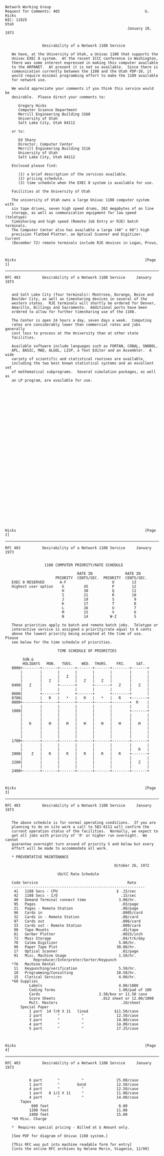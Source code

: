     Network Working Group
    Request for Comments: 403                                       G. Hicks
    NIC: 11925                                                          Utah
                                                            January 10, 1973


                     Desirability of a Network 1108 Service

       We have, at the University of Utah, a Univac 1108 that supports the
       Univac EXEC 8 system.  At the recent ICCC conference in Washington,
       there was some interest expressed in making this computer available
       to the ARPANET.  At present it is not so available.  Since there is
       communication currently between the 1108 and the Utah PDP-10, it
       would require minimal programming effort to make the 1109 available
       for network use.

       We would appreciate your comments if you think this service would be
       desirable.  Please direct your comments to:

          Gregory Hicks
          Computer Science Department
          Merrill Engineering Building 3160
          University of Utah
          Salt Lake City, Utah 84112

       or to:

          Ed Sharp
          Director, Computer Center
          Merrill Engineering Building 3116
          University of Utah
          Salt Lake City, Utah 84112

       Enclosed please find:

          (1) a brief description of the services available.
          (2) pricing schedule.
          (3) time schedule when the EXEC 8 system is available for use.

       Facilities at the University of Utah

       The university of Utah owns a large Univac 1108 computer system with
       six tape drives, seven high speed drums, 262 megabytes of on line
       storage, as well as communication equipment for low speed (teletype)
       timesharing and high speed (Remote Job Entry or RJE) batch terminals.
       The Computer Center also has available a large (48" x 60") high
       precision flatbed Plotter, an Optical Scanner and Digitizer.  Current
       (December 72) remote terminals include RJE devices in Logan, Provo,



    Hicks                                                           [Page 1]

------------------------------------------------------------------------

``` newpage
RFC 403          Desirability of a Network 1108 Service     January 1973


   and Salt Lake City (four terminals): Montrose, Durango, Boise and
   Boulder City, as well as timesharing devices in several of the
   western states.  RJE terminals will shortly be ordered for Denver,
   Amarillo, Billings and Sacramento.  Additional ports have been
   ordered to allow for further timesharing use of the 1108.

   The Center is open 24 hours a day, seven days a week.  Computing
   rates are considerably lower than commercial rates and jobs generally
   cost less to process at the University than at other state
   facilities.

   Available software include languages such as FORTAN, COBAL, SNOBOL,
   APL, BASIC, MAD, ALGOL, LISP, a Text Editor and an Assembler.  A wide
   variety of scientific and statistical routines are available,
   including the two best known statistical systems and an excellent set
   of mathematical subprograms.  Several simulation packages, as well as
   an LP program, are available for use.


































Hicks                                                           [Page 2]
```

------------------------------------------------------------------------

``` newpage
RFC 403          Desirability of a Network 1108 Service     January 1973


                  1108 COMPUTER PRIORITY/RATE SCHEDULE

                                 RATE IN               RATE IN
                       PRIORITY  CENTS/SEC.  PRIORITY  CENTS/SEC.
   EXEC 8 RESERVED       A-F                     O        13
   Highest user option    G         45           P        12
                          H         30           Q        11
                          I         21           R        10
                          J         19           S         9
                          K         17           T         8
                          L         16           U         7
                          M         15           V         6
                          N         14          W-Z        5

   These priorities apply to batch and remote batch jobs.  Teletype or
   interactive service is assigned a priority/rate equal to 6 cents
   above the lowest priority being accepted at the time of use.  Please
   see below for the time schedule of priorities.

                        TIME SCHEDULE OF PRIORITIES

        SUN.&
        HOLIDAYS   MON.   TUES.    WED.  THURS.    FRI.     SAT.
   0000+--------+-------+-------+-------+-------+--------+-------+
       |        |       |       |       |       |        |       |
       |        |       |   Z   |       |       |        |       |
       |        |   Z   |       |   Z   |   Z   |        |       |
   0400|   Z    |       +-------+       +-------+   Z    |   Z   |
       |        |       |       |       |       |        |       |
   0600|        +-------+       +-------+       +--------+       |
   0700|        |   R   |   *   |   R   |   *   |   R    +-------+
   0800+--------+-------+-------+-------+-------+--------+  R    |
       |        |       |       |       |       |        |       |
   1000|        |       |       |       |       |        +-------+
       |        |       |       |       |       |        |       |
       |        |       |       |       |       |        |       |
       |   R    |   M   |   M   |   M   |   M   |   M    |   M   |
       |        |       |       |       |       |        |       |
       |        |       |       |       |       |        |       |
       |        |       |       |       |       |        |       |
   1700+--------+-------+-------+-------+-------+--------+-------+
       |        |       |       |       |       |        |       |
       |        |       |       |       |       |        |   R   |
   2000|    Z   |   R   |   R   |   R   |   R   |   R    +-------+
       |        |       |       |       |       |        |       |
   2200|        |       |       |       |       |        |   Z   |
       |        |       |       |       |       |        |       |
   2400+--------+-------+-------+-------+-------+--------+-------+



Hicks                                                           [Page 3]
```

------------------------------------------------------------------------

``` newpage
RFC 403          Desirability of a Network 1108 Service     January 1973


   The above schedule is for normal operating conditions.  If you are
   planning to do on site work a call to 581-6111 will confirm the
   current operation status of the facilities.  Normally, we expect to
   get all jobs with priority of 'R' or higher run overnight.  We cannot
   guarantee overnight turn around of priority S and below but every
   effort will be made to accommodate all work.

   * PREVENTATIVE MAINTENANCE

                                                  October 26, 1972

                        UU/CC Rate Schedule

   Code Service                                         Rate
   -------------------------------------------------------------
    41   1108 Secs - CPU                           $ .15/sec
    42   1108 Secs - I/O                             .15/sec
    40   Demand Terminal connect time               3.00/hr.
    95   Pages                                       .03/page
    31   Pages - Remote Station                      .00/page
    96   Cards in                                    .0005/card
    32   Cards in - Remote Station                   .00/card
    97   Cards out                                   .006/card
    33   Cards out - Remote Station                  .000/card
    98   Tape Mounts                                 .45/tape
    81   Gerber Plotter                              .0025/inch
    73   Mass Storage                                .04/trk/day
    70   Calma Digitizer                            5.00/hr.
    90   Paper Tape Plot                           30.00/hr.
    17   Optical Scanner                             .02/page
    91   Misc. Machine Usage                        1.50/hr.
             Reproducer/Interpreter/Sorter/Keypunch
   *76   Machine Rental
    11   Keypunching/verification                   5.50/hr.
    10   Programming/Consulting                    10.50/hr.
    15   Clerical Services                          4.00/hr.
   *68 Supplies
           Labels                                   4.00/1000
           Coding forms                             1.00/pad of 100
           Cards                           2.50/box or 11.50 case
           Score Sheets                     .012 sheet or 12.00/1000
           Mult. Masters                             .10/sheet
       Special Paper
           1 part  14 7/8 X 11   lined            $11.50/case
           2 part       "          "               12.50/case
           3 part       "          "               14.00/case
           4 part       "          "               14.00/case
           5 part       "          "               17.25/case



Hicks                                                           [Page 4]
```

------------------------------------------------------------------------

``` newpage
RFC 403          Desirability of a Network 1108 Service     January 1973


           6 part       "          "               25.00/case
           1 part       "        bond              12.50/case
           4 part       "          "               12.50/case
           1 part   8 1/2 X 11     "               11.00/case
           4 part       "          "               14.00/case
       Tapes
            600 feet                                8.00
           1200 feet                               11.00
           2400 feet                               15.00
   *69 Misc. Charge

   *  Requires special pricing - Billed at $ Amount only.

   [See PDF for diagram of Univac 1108 system.]

   [This RFC was put into machine readable form for entry]
   [into the online RFC archives by Helene Morin, Viagenie, 12/99]


































Hicks                                                           [Page 5]
```
